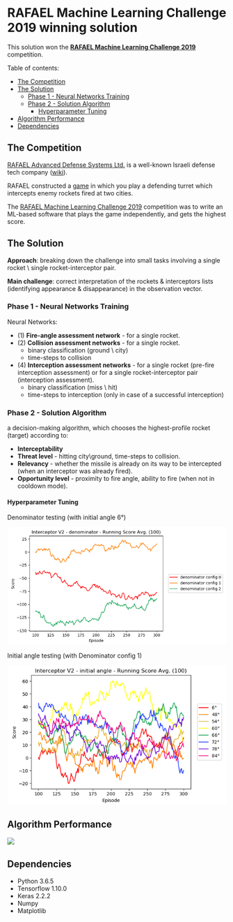 # RAFAEL Machine Learning Challenge 2019 winning solution

This solution won the [**RAFAEL Machine Learning Challenge 2019**](http://portal.rafael.co.il/MLchallenge2019/Documents/index.html) competition.

Table of contents:

* [The Competition](https://github.com/EliorBenYosef/rafael-ml-challenge-2019-winning-solution#the-competition)
* [The Solution](https://github.com/EliorBenYosef/rafael-ml-challenge-2019-winning-solution#the-solution) 
  * [Phase 1 - Neural Networks Training](https://github.com/EliorBenYosef/rafael-ml-challenge-2019-winning-solution#phase-1---neural-networks-training)
  * [Phase 2 - Solution Algorithm](https://github.com/EliorBenYosef/rafael-ml-challenge-2019-winning-solution#phase-2---solution-algorithm)
    * [Hyperparameter Tuning](https://github.com/EliorBenYosef/rafael-ml-challenge-2019-winning-solution#hyperparameter-tuning)
* [Algorithm Performance](https://github.com/EliorBenYosef/rafael-ml-challenge-2019-winning-solution#algorithm-performance)
* [Dependencies](https://github.com/EliorBenYosef/rafael-ml-challenge-2019-winning-solution#dependencies) 

## The Competition

[RAFAEL Advanced Defense Systems Ltd.](https://www.rafael.co.il/) 
is a well-known Israeli defense tech company ([wiki](https://en.wikipedia.org/wiki/Rafael_Advanced_Defense_Systems)).

RAFAEL constructed a [game](https://github.com/EliorBenYosef/rafael-ml-challenge-2019-winning-solution/blob/master/Interceptor_V2.py) 
in which you play a defending turret which intercepts enemy rockets fired at two cities.  

The [RAFAEL Machine Learning Challenge 2019](http://portal.rafael.co.il/MLchallenge2019/Documents/index.html) 
competition was to write an ML-based software that plays the game independently, and gets the highest score.

## The Solution

**Approach**: breaking down the challenge into small tasks involving a single rocket \ single rocket-interceptor pair. 

**Main challenge**: correct interpretation of the rockets & interceptors lists (identifying appearance & disappearance) in the observation vector.

### Phase 1 - Neural Networks Training

Neural Networks:
* (1) **Fire-angle assessment network** - for a single rocket.
* (2) **Collision assessment networks** - for a single rocket.
  * binary classification (ground \ city)
  * time-steps to collision
* (4) **Interception assessment networks** - for a single rocket (pre-fire interception assessment) or for a single rocket-interceptor pair (interception assessment). 
  * binary classification (miss \ hit)
  * time-steps to interception (only in case of a successful interception)

### Phase 2 - Solution Algorithm

a decision-making algorithm, which chooses the highest-profile rocket (target) according to:
* **Interceptability**
* **Threat level** - hitting city\ground, time-steps to collision.
* **Relevancy** - whether the missile is already on its way to be intercepted (when an interceptor was already fired).
* **Opportunity level** - proximity to fire angle, ability to fire (when not in cooldown mode).

#### Hyperparameter Tuning

Denominator testing (with initial angle 6°)

<p float="left">
  <img src="https://github.com/EliorBenYosef/rafael-ml-challenge-2019-winning-solution/blob/master/phase_2_solution_algorithm/results/denominator_testing/denominator_config.png" width="650">
</p>

Initial angle testing (with Denominator config 1)

<p float="left">
  <img src="https://github.com/EliorBenYosef/rafael-ml-challenge-2019-winning-solution/blob/master/phase_2_solution_algorithm/results/initial_angle_testing/init_ang.png" width="550">
</p>

## Algorithm Performance

<p float="left">
  <img src="https://github.com/EliorBenYosef/rafael-ml-challenge-2019-winning-solution/blob/master/phase_2_solution_algorithm/results/result_video.gif" width="500">
</p>

## Dependencies
* Python 3.6.5
* Tensorflow 1.10.0
* Keras 2.2.2
* Numpy
* Matplotlib
